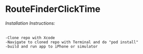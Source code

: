 # RouteFinderClickTime
###### Installation Instructions:
```
-Clone repo with Xcode
-Navigate to cloned repo with Terminal and do "pod install"
-build and run app to iPhone or simulator
```
